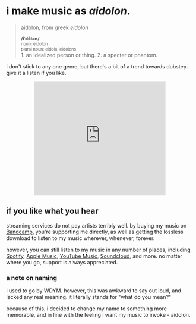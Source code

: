# i make music as _aidolon_.

> aidolon, from greek _eidolon_
> <div style='font-size:0.85em;font-weight:900'>/īˈdōlən/</div>  
> <div style='font-size:0.8em;'>noun: eidolon</div> <div style='font-size:0.8em;'>plural noun: eidola, eidolons</div>
> 1. an idealized person or thing.
> 2. a specter or phantom.

i don't stick to any one genre, but there's a bit of a trend towards dubstep. give it a listen if you like.

<iframe style="border: 0; width: 70%; height: 307px; margin: auto; display: block;" src="https://bandcamp.com/EmbeddedPlayer/album=3268288770/size=large/bgcol=333333/linkcol=fe7eaf/artwork=small/transparent=true/" seamless><a href="https://wdym.bandcamp.com/album/peak">Peak by aidolon</a></iframe>

## if you like what you hear

streaming services do not pay artists terribly well. by buying my music on [Bandcamp](https://aidolon.bandcamp.com), you're supporting me directly, as well as getting the lossless download to listen to my music wherever, whenever, forever.

however, you can still listen to my music in any number of places, including [Spotify](https://open.spotify.com/artist/3kpyEXe6jzGQ5m21Ou7IGM), [Apple Music](https://music.apple.com/us/artist/wdym/1146470074), [YouTube Music](https://www.youtube.com/channel/UCy3pD0-K8m9QIxfJWpljUqw), [Soundcloud](https://soundcloud.com/aidolon), and more. no matter where you go, support is always appreciated.

### a note on naming

i used to go by WDYM. however, this was awkward to say out loud, and lacked any real meaning. it literally stands for "what do you mean?"

because of this, i decided to change my name to something more memorable, and in line with the feeling i want my music to invoke - aidolon.